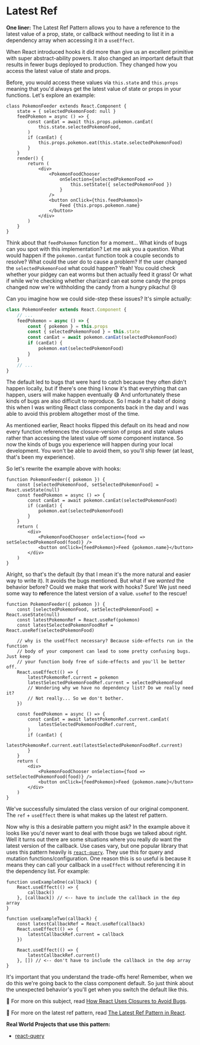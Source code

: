 # Latest Ref

**One liner:** The Latest Ref Pattern allows you to have a reference to the
latest value of a prop, state, or callback without needing to list it in a
dependency array when accessing it in a `useEffect`.

When React introduced hooks it did more than give us an excellent primitive with
super abstract-ability powers. It also changed an important default that results
in fewer bugs deployed to production. They changed how you access the latest
value of state and props.

Before, you would access these values via `this.state` and `this.props` meaning
that you'd always get the latest value of state or props in your functions.
Let's explore an example:

```tsx
class PokemonFeeder extends React.Component {
	state = { selectedPokemonFood: null }
	feedPokemon = async () => {
		const canEat = await this.props.pokemon.canEat(
			this.state.selectedPokemonFood,
		)
		if (canEat) {
			this.props.pokemon.eat(this.state.selectedPokemonFood)
		}
	}
	render() {
		return (
			<div>
				<PokemonFoodChooser
					onSelection={selectedPokemonFood =>
						this.setState({ selectedPokemonFood })
					}
				/>
				<button onClick={this.feedPokemon}>
					Feed {this.props.pokemon.name}
				</button>
			</div>
		)
	}
}
```

Think about that `feedPokemon` function for a moment... What kinds of bugs can
you spot with this implementation? Let me ask you a question. What would happen
if the `pokemon.canEat` function took a couple seconds to resolve? What could
the user do to cause a problem? If the user changed the `selectedPokemonFood`
what could happen? Yeah! You could check whether your pidgey can eat worms but
then actually feed it grass! Or what if while we're checking whether charizard
can eat some candy the props changed now we're withholding the candy from a
hungry pikachu! 😢

Can you imagine how we could side-step these issues? It's simple actually:

```ts
class PokemonFeeder extends React.Component {
	// ...
	feedPokemon = async () => {
		const { pokemon } = this.props
		const { selectedPokemonFood } = this.state
		const canEat = await pokemon.canEat(selectedPokemonFood)
		if (canEat) {
			pokemon.eat(selectedPokemonFood)
		}
	}
	// ...
}
```

The default led to bugs that were hard to catch because they often didn't happen
locally, but if there's one thing I know it's that everything that can happen,
users will make happen eventually 😅 And unfortunately these kinds of bugs are
also difficult to reproduce. So I made it a habit of doing this when I was
writing React class components back in the day and I was able to avoid this
problem altogether most of the time.

As mentioned earlier, React hooks flipped this default on its head and now every
function references the closure-version of props and state values rather than
accessing the latest value off some component instance. So now the kinds of bugs
you experience will happen during your local development. You won't be able to
avoid them, so you'll ship fewer (at least, that's been my experience).

So let's rewrite the example above with hooks:

```tsx
function PokemonFeeder({ pokemon }) {
	const [selectedPokemonFood, setSelectedPokemonFood] = React.useState(null)
	const feedPokemon = async () => {
		const canEat = await pokemon.canEat(selectedPokemonFood)
		if (canEat) {
			pokemon.eat(selectedPokemonFood)
		}
	}
	return (
		<div>
			<PokemonFoodChooser onSelection={food => setSelectedPokemonFood(food)} />
			<button onClick={feedPokemon}>Feed {pokemon.name}</button>
		</div>
	)
}
```

Alright, so that's the default (by that I mean it's the more natural and easier
way to write it). It avoids the bugs mentioned. But what if we _wanted_ the
behavior before? Could we make that work with hooks? Sure! We just need some way
to **ref**erence the latest version of a value. `useRef` to the rescue!

```tsx
function PokemonFeeder({ pokemon }) {
	const [selectedPokemonFood, setSelectedPokemonFood] = React.useState(null)
	const latestPokemonRef = React.useRef(pokemon)
	const latestSelectedPokemonFoodRef = React.useRef(selectedPokemonFood)

	// why is the useEffect necessary? Because side-effects run in the function
	// body of your component can lead to some pretty confusing bugs. Just keep
	// your function body free of side-effects and you'll be better off.
	React.useEffect(() => {
		latestPokemonRef.current = pokemon
		latestSelectedPokemonFoodRef.current = selectedPokemonFood
		// Wondering why we have no dependency list? Do we really need it?
		// Not really... So we don't bother.
	})

	const feedPokemon = async () => {
		const canEat = await latestPokemonRef.current.canEat(
			latestSelectedPokemonFoodRef.current,
		)
		if (canEat) {
			latestPokemonRef.current.eat(latestSelectedPokemonFoodRef.current)
		}
	}
	return (
		<div>
			<PokemonFoodChooser onSelection={food => setSelectedPokemonFood(food)} />
			<button onClick={feedPokemon}>Feed {pokemon.name}</button>
		</div>
	)
}
```

We've successfully simulated the class version of our original component. The
`ref` + `useEffect` there is what makes up the latest ref pattern.

Now why is this a desirable pattern you might ask? In the example above it looks
like you'd never want to deal with those bugs we talked about right. Well it
turns out there are some situations where you really _do_ want the latest
version of the callback. Use cases vary, but one popular library that uses this
pattern heavily is [`react-query`](https://react-query.tanstack.com). They use
this for query and mutation functions/configuration. One reason this is so
useful is because it means they can call your callback in a `useEffect` without
referencing it in the dependency list. For example:

```tsx
function useExampleOne(callback) {
	React.useEffect(() => {
		callback()
	}, [callback]) // <-- have to include the callback in the dep array
}

function useExampleTwo(callback) {
	const latestCallbackRef = React.useRef(callback)
	React.useEffect(() => {
		latestCallbackRef.current = callback
	})

	React.useEffect(() => {
		latestCallbackRef.current()
	}, []) // <-- don't have to include the callback in the dep array
}
```

It's important that you understand the trade-offs here! Remember, when we do
this we're going back to the class component default. So just think about the
unexpected behavior's you'll get when you switch the default like this.

📜 For more on this subject, read
[How React Uses Closures to Avoid Bugs](https://epicreact.dev/how-react-uses-closures-to-avoid-bugs).

📜 For more on the latest ref pattern, read
[The Latest Ref Pattern in React](https://epicreact.dev/the-latest-ref-pattern-in-react).

**Real World Projects that use this pattern:**

- [react-query](https://tanstack.com/query)
